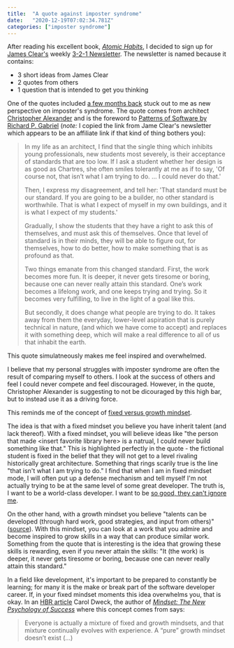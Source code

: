 ```yaml
---
title:  "A quote against imposter syndrome"
date:   "2020-12-19T07:02:34.781Z"
categories: ["imposter syndrome"]
---
```


After reading his excellent book, [_Atomic Habits_](https://jamesclear.com/books), I decided to sign up for [James Clear's](https://jamesclear.com/about) weekly [3-2-1 Newsletter](https://jamesclear.com/3-2-1). The newsletter is named because it contains:

* 3 short ideas from James Clear
* 2 quotes from others
* 1 question that is intended to get you thinking

One of the quotes included [a few months back](https://jamesclear.com/3-2-1/september-24-2020) stuck out to me as new perspective on imposter's syndrome. The quote comes from architect [Christopher Alexander](https://en.wikipedia.org/wiki/Christopher_Alexander) and is the foreword to [Patterns of Software by Richard P. Gabriel](https://www.amazon.com/gp/product/B003TJ9FGE/ref=as_li_qf_asin_il_tl?ie=UTF8&tag=jamesclearema-20&creative=9325&linkCode=as2&creativeASIN=B003TJ9FGE&linkId=5bbe96d0ee2542beb53da79c788894af) (_note:_ I copied the link from Jame Clear's newsletter which appears to be an affiliate link if that kind of thing bothers you):

 > In my life as an architect, I find that the single thing which inhibits
 > young professionals, new students most severely, is their acceptance of
 > standards that are too low. If I ask a student whether her design is as good
 > as Chartres, she often smiles tolerantly at me as if to say, 'Of course not,
 > that isn’t what I am trying to do. ... I could never do that.'
> 
> Then, I express my disagreement, and tell her: 'That standard must be our
> standard. If you are going to be a builder, no other standard is worthwhile.
> That is what I expect of myself in my own buildings, and it is what I expect
> of my students.'
> 
> Gradually, I show the students that they have a right to ask this of
> themselves, and must ask this of themselves. Once that level of standard is
> in their minds, they will be able to figure out, for themselves, how to do
> better, how to make something that is as profound as that.
> 
> Two things emanate from this changed standard. First, the work becomes more
> fun. It is deeper, it never gets tiresome or boring, because one can never
> really attain this standard. One’s work becomes a lifelong work, and one
> keeps trying and trying. So it becomes very fulfilling, to live in the light
> of a goal like this.
> 
> But secondly, it does change what people are trying to do. It takes away from
> them the everyday, lower-level aspiration that is purely technical in nature,
> (and which we have come to accept) and replaces it with something deep, which
> will make a real difference to all of us that inhabit the earth.

This quote simulatneously makes me feel inspired and overwhelmed. 

I believe that my personal struggles with imposter syndrome are often the result of comparing myself to others. I look at the success of others and feel I could never compete and feel discouraged. However, in the quote, Christopher Alexander is suggesting to not be dicouraged by this high bar, but to instead use it as a driving force. 

This reminds me of the concept of [fixed versus growth mindset](https://jamesclear.com/fixed-mindset-vs-growth-mindset). 

The idea is that with a fixed mindset you believe you have inherit talent (and lack thereof). With a fixed mindset, you will believe ideas like "the person that made \<insert favorite library here\> is a natrual, I could never build something like that." This is highlighted perfectly in the quote - the fictional student is fixed in the belief that they will not get to a level rivaling historically great architecture. Something that rings scarily true is the line "that isn't what I am trying to do." I find that when I am in fixed mindset mode, I will often put up a defense mechanism and tell myself I'm not actually trying to be at the same level of some great developer. The truth is, I want to be a world-class developer. I want to be [so good, they can't ignore me](https://www.calnewport.com/books/so-good/).

On the other hand, with a growth mindset you believe "talents can be developed (through hard work, good strategies, and input from others)" ([source](https://hbr.org/2016/01/what-having-a-growth-mindset-actually-means)). With this mindset, you can look at a work that you admire and become inspired to grow skills in a way that can produce similar work. Something from the quote that is interesting is the idea that growing these skills is rewarding, even if you never attain the skills: "It (the work) is deeper, it never gets tiresome or boring, because one can never really attain this standard."

In a field like development, it's important to be prepared to constantly be learning; for many it is the make or break part of the software developer career. If, in your fixed mindset moments this idea overwhelms you, that is okay. In an [HBR article](https://hbr.org/2016/01/what-having-a-growth-mindset-actually-means) Carol Dweck, the author of [_Mindset: The New Psychology of Success_](https://www.amazon.com/Mindset-Psychology-Carol-S-Dweck/dp/0345472322) where this concept comes from says:

> Everyone is actually a mixture of fixed and growth mindsets, and that mixture continually evolves with experience. A “pure” growth mindset doesn’t exist (...)

